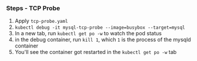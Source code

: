 ### Steps - TCP Probe

1. Apply `tcp-probe.yaml`
2. `kubectl debug -it mysql-tcp-probe --image=busybox --target=mysql`
3. In a new tab, run `kubectl get po -w` to watch the pod status
4. in the debug container, run `kill 1`, which `1` is the process of the mysqld container
5. You'll see the container got restarted in the `kubectl get po -w` tab
